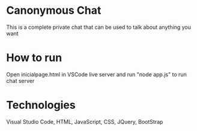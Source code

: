 # Canonymous Chat

This is a complete private chat that can be used to talk about anything you want

# How to run

Open inicialpage.html in VSCode live server and run "node app.js" to run chat server

# Technologies
Visual Studio Code, HTML, JavaScript, CSS, JQuery, BootStrap
